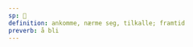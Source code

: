 ```yaml
---
sp: 󱤖
definition: ankomme, nærme seg, tilkalle; framtid
preverb: å bli
---
```

<!-- kama is the arrival from one state to another. this can be everything from your physical location, to your state of being like your job, mood, health, etc., and it could be lots of other things.

when sina kama e ijo, you are summoning the ijo. you are making it go from the state of not being present to being present. -->